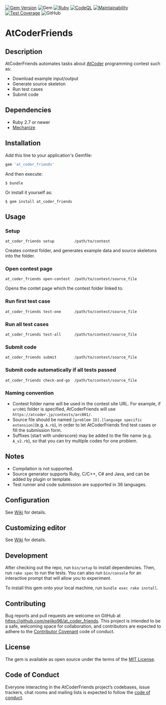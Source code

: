 [![Gem Version](https://badge.fury.io/rb/at_coder_friends.svg)](https://badge.fury.io/rb/at_coder_friends)
![Gem](https://img.shields.io/gem/dt/at_coder_friends)
[![Ruby](https://github.com/nejiko96/at_coder_friends/actions/workflows/ruby.yml/badge.svg)](https://github.com/nejiko96/at_coder_friends/actions/workflows/ruby.yml)
[![CodeQL](https://github.com/nejiko96/at_coder_friends/actions/workflows/codeql-analysis.yml/badge.svg)](https://github.com/nejiko96/at_coder_friends/actions/workflows/codeql-analysis.yml)
[![Maintainability](https://api.codeclimate.com/v1/badges/dcd1ce08d11703be2f00/maintainability)](https://codeclimate.com/github/nejiko96/at_coder_friends/maintainability)
[![Test Coverage](https://api.codeclimate.com/v1/badges/dcd1ce08d11703be2f00/test_coverage)](https://codeclimate.com/github/nejiko96/at_coder_friends/test_coverage)
![GitHub](https://img.shields.io/github/license/nejiko96/at_coder_friends)
<!-- [![Build Status](https://travis-ci.org/nejiko96/at_coder_friends.svg?branch=master)](https://travis-ci.org/nejiko96/at_coder_friends) -->

# AtCoderFriends

## Description

AtCoderFriends automates tasks about [AtCoder](https://atcoder.jp/) programming contest such as:

- Download example input/output
- Generate source skeleton
- Run test cases
- Submit code

## Dependencies

- Ruby 2.7 or newer
- [Mechanize](https://github.com/sparklemotion/mechanize)

## Installation

Add this line to your application's Gemfile:

```ruby
gem 'at_coder_friends'
```

And then execute:

    $ bundle

Or install it yourself as:

    $ gem install at_coder_friends

## Usage

### Setup

```
at_coder_friends setup         /path/to/contest
```

Creates contest folder, and generates example data and source skeletons into the folder.

### Open contest page

```
at_coder_friends open-contest  /path/to/contest/source_file
```

Opens the contet page which the contest folder linked to.

### Run first test case

```
at_coder_friends test-one      /path/to/contest/source_file
```

### Run all test cases

```
at_coder_friends test-all      /path/to/contest/source_file
```

### Submit code

```
at_coder_friends submit        /path/to/contest/source_file
```

### Submit code automatically if all tests passed

```
at_coder_friends check-and-go  /path/to/contest/source_file
```

### Naming convention

- Contest folder name will be used in the contest site URL.
  For example, if `arc001` folder is specified, AtCoderFriends will use  `https://atcoder.jp/contests/arc001/`.
- Source file should be named `[problem ID].[language specific extension]`(e.g. `A.rb`),
  in order to let AtCoderFriends find test cases or fill the submission form.
- Suffixes (start with underscore) may be added to the file name (e.g. `A_v2.rb`),
  so that you can try multiple codes for one problem.

## Notes

- Compilation is not supported.
- Source generator supports Ruby, C/C++, C# and Java, and can be added by plugin or template.
- Test runner and code submission are supported in 36 languages.


## Configuration

See [Wiki](https://github.com/nejiko96/at_coder_friends/wiki/Configuration-details) for details.

## Customizing editor

See [Wiki](https://github.com/nejiko96/at_coder_friends/wiki/Customizing-editor) for details.

## Development

After checking out the repo, run `bin/setup` to install dependencies. Then, run `rake spec` to run the tests. You can also run `bin/console` for an interactive prompt that will allow you to experiment.

To install this gem onto your local machine, run `bundle exec rake install`.

<!--
To release a new version, update the version number in `version.rb`, and then run `bundle exec rake release`, which will create a git tag for the version, push git commits and tags, and push the `.gem` file to [rubygems.org](https://rubygems.org).
-->

## Contributing

Bug reports and pull requests are welcome on GitHub at https://github.com/nejiko96/at_coder_friends. This project is intended to be a safe, welcoming space for collaboration, and contributors are expected to adhere to the [Contributor Covenant](http://contributor-covenant.org) code of conduct.

## License

The gem is available as open source under the terms of the [MIT License](https://opensource.org/licenses/MIT).

## Code of Conduct

Everyone interacting in the AtCoderFriends project’s codebases, issue trackers, chat rooms and mailing lists is expected to follow the [code of conduct](https://github.com/nejiko96/at_coder_friends/blob/master/CODE_OF_CONDUCT.md).
